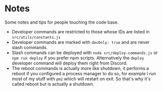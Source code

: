 # Notes
Some notes and tips for people touching the code base.

- Developer commands are restricted to those whose IDs are listed in `src/utils/constants.js`
- Developer commands are marked with `devOnly: true` and are never slash commands.
- Slash commands can be deployed with `node src/deploy-commands.js` or `npm run deploy` if you prefer npm scripts. Alternatively the `deploy` developer command will deploy them right from Discord.
- The reboot commands is actually more like shutdown, it performs a reboot if you configured a process manager to do so, for example I run most of my stuff with `pm2` which will restart on exit. So that's why it's called reboot but is actually a shutdown.
